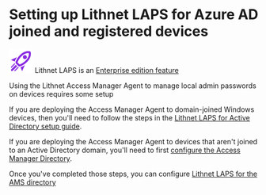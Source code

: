 # Setting up Lithnet LAPS for Azure AD joined and registered devices
![](../images/badge-enterprise-edition-rocket.svg) Lithnet LAPS is an [Enterprise edition feature](/about-ams/Access-Manager-Editions)

Using the Lithnet Access Manager Agent to manage local admin passwords on devices requires some setup

If you are deploying the Access Manager Agent to domain-joined Windows devices, then you'll need to follow the steps in the [Lithnet LAPS for Active Directory setup guide](Setting-up-Lithnet-LAPS-for-Active-Directory).

If you are deploying the Access Manager Agent to devices that aren't joined to an Active Directory domain, you'll need to first [configure the Access Manager Directory](Setting-up-the-AMS-directory).

Once you've completed those steps, you can configure [Lithnet LAPS for the AMS directory](Setting-up-Lithnet-LAPS-for-the-AMS-directory)


